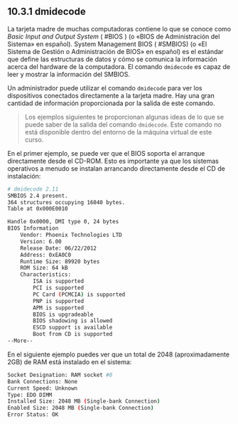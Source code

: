 ## 10.3.1 dmidecode
La tarjeta madre de muchas computadoras contiene lo que se conoce como _Basic Input and Output System_ ( #BIOS ) (o «BIOS de Administración del Sistema» en español). System Management BIOS ( #SMBIOS) (o «El Sistema de Gestión o Administración de BIOS» en español) es el estándar que define las estructuras de datos y cómo se comunica la información acerca del hardware de la computadora. El comando `dmidecode` es capaz de leer y mostrar la información del SMBIOS.

Un administrador puede utilizar el comando `dmidecode` para ver los dispositivos conectados directamente a la tarjeta madre. Hay una gran cantidad de información proporcionada por la salida de este comando.

>Los ejemplos siguientes te proporcionan algunas ideas de lo que se puede saber de la salida del comando `dmidecode`. Este comando no está disponible dentro del entorno de la máquina virtual de este curso.

En el primer ejemplo, se puede ver que el BIOS soporta el arranque directamente desde el CD-ROM. Esto es importante ya que los sistemas operativos a menudo se instalan arrancando directamente desde el CD de instalación:

```bash
# dmidecode 2.11
SMBIOS 2.4 present.
364 structures occupying 16040 bytes.
Table at 0x000E0010

Handle 0x0000, DMI type 0, 24 bytes
BIOS Information
	Vendor: Phoenix Technologies LTD
	Version: 6.00
	Release Date: 06/22/2012
	Address: 0xEA0C0
	Runtime Size: 89920 bytes
	ROM Size: 64 kB
	Characteristics: 
		ISA is supported
		PCI is supported
		PC Card (PCMCIA) is supported
		PNP is supported
		APM is supported
		BIOS is upgradeable
		BIOS shadowing is allowed
		ESCD support is available
		Boot from CD is supported
--More--
```

En el siguiente ejemplo puedes ver que un total de 2048 (aproximadamente 2GB) de RAM está instalado en el sistema:

```bash
Socket Designation: RAM socket #0
Bank Connections: None
Current Speed: Unknown
Type: EDO DIMM
Installed Size: 2048 MB (Single-bank Connection)
Enabled Size: 2048 MB (Single-bank Connection)
Error Status: OK
```
